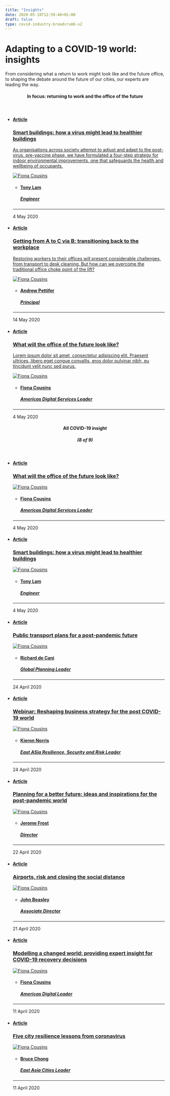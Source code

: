```yaml
---
title: "Insights"
date: 2020-05-18T12:59:46+01:00
draft: false
type: covid-industry-breadcrumb-v2
---
```

<div class="page-hero page-hero--light page-hero--centered">
    <div class="page-hero__inner">
        <div class="page-hero__copy">
            <div class="hero-text">
                <h3 class="hero-text__label"></h3>
                <h1 class="hero-text__title">Adapting to a COVID-19 world: insights</h1>
                <div class="hero-text__copy-wrap">
                    <p class="hero-text__copy">From considering what a return to work might look like and the future office, to shaping the debate around the future of our cities, our experts are leading the way.</p>
                </div>
            </div>
        </div>
    </div>
    <div class="page-hero__pic fullbleed fullbleed--video"   style="background-image: url('https://www.arup.com/-/media/arup/images/perspectives/themes/covid19/aviation-social-distancing/airport-queues.jpg?h=1124&w=2000&hash=A5141AC2BB9B60AE82E37DEA3BBDA5A1')"  >
    	<div class="video-carousel__overlay active"></div>
            <span class="page-hero__pic--mobile" style="background-image: url('/-/media/arup/images/perspectives/themes/transport/transport.jpg?h=833&amp;w=2000&amp;hash=677D21222EC23A99E6EADFBBA55A584A')"></span>
    </div>
</div>

<section class="container">
    <div class="dynamic-feat">
        <header class="dynamic-feat__header">
        	<div class="dynamic-feat__title-wrap">
            	<h4 class="dynamic-feat__title">In focus: returning to work and the office of the future</h4>
            </div>
        </header>
        <div class="dynamic-feat__list">
            <ul class="up-list">
				<li class="up-list__item up-list__item--three">
    				<div class="preview-card ">
            			<a href="/perspectives/modelling-a-changed-world-providing-insight-for-covid-19-recovery-decisions" class="preview-card__header preview-card__header--pic">
                			<div class="preview-card__pic" style="background-image: url('https://www.arup.com/-/media/arup/images/perspectives/themes/covid19/healthy-buildings/cover-image.jpg?h=1125&w=2000&hash=D1A0CB5BC409E29CC3DD7DFC69805E28');">
                			</div>
            			</a>
        				<div class="preview-card__content preview-card__content--alt-style">
            				<div class="preview-card__main">
                				<div class="preview-copy">
                    				<a href="/perspectives/modelling-a-changed-world-providing-insight-for-covid-19-recovery-decisions" class="preview-copy__toplink">
                        				<h4 class="preview-copy__label label--md">
                            				Article
                        				</h4>
                        				<h3 class="preview-copy__title ">Smart buildings: how a virus might lead to healthier buildings</h3>
                            			<div class="preview-copy__copy-wrap">
                                			<p class="preview-copy__copy">As organisations across society attempt to adjust and adapt to the post-virus, pre-vaccine phase, we have formulated a four-step strategy for indoor environmental improvements, one that safeguards the health and wellbeing of occupants.</p>
                            			</div>
                    				</a>
                				</div>
            				</div>
            			<footer class="preview-card__footer">
    						<div class="preview-foot">
            					<div class="mini-profile  mini-profile--small">
                    				<div class="mini-profile__pic-wrap ">
                        				<a href="/our-firm/fiona-cousins" class="mini-profile__link">
                            				<img class="mini-profile__pic" src="https://www.arup.com/-/media/arup/images/people/t/tony-lam-ngan-tung.jpg?gray=1&mw=180&hash=5AB30C69AF06AC99F27665F26882A157" alt="Fiona Cousins"/>
                        				</a>
                    				</div>
                					<div class="mini-profile__main">
                        				<ul class="mini-profile__info-list">
                            				<li class="mini-profile__info-item mini-profile__info-item--core ">
                                				<a href="/our-firm/fiona-cousins" class="mini-profile__info-link">
                                    				<span class="mini-profile__info-content">
                                        				<h4 class="mini-profile__name">Tony Lam</h4>
                                            			<h5 class="mini-profile__job">Engineer</h5>
                                    				</span>
                                				</a>
                           	 				</li>
                        				</ul>
                                        <hr class="mini-profile__divide"/>
                                        <p class="mini-profile__underline">4 May 2020</p>
                					</div>
            					</div>
            				</div>
						</footer>
        			</div></div>
        		</li>
        		<li class="up-list__item up-list__item--three">
    				<div class="preview-card ">
            			<a href="/perspectives/modelling-a-changed-world-providing-insight-for-covid-19-recovery-decisions" class="preview-card__header preview-card__header--pic">
                			<div class="preview-card__pic" style="background-image: url('https://www.arup.com/-/media/arup/images/perspectives/themes/cities/getting-from-a-to-c-via-b/footsteps-on-glass-stairs_2000x1125.jpg?h=1125&w=2000&hash=421340A27277AED6B63DC73F0ACA7DC9');">
                			</div>
            			</a>
        				<div class="preview-card__content preview-card__content--alt-style">
            				<div class="preview-card__main">
                				<div class="preview-copy">
                    				<a href="/perspectives/modelling-a-changed-world-providing-insight-for-covid-19-recovery-decisions" class="preview-copy__toplink">
                        				<h4 class="preview-copy__label label--md">
                            				Article
                        				</h4>
                        				<h3 class="preview-copy__title ">Getting from A to C via B: transitioning back to the workplace</h3>
                            			<div class="preview-copy__copy-wrap">
                                			<p class="preview-copy__copy">Restoring workers to their offices will present considerable challenges, from transport to desk cleaning. But how can we overcome the traditional office choke point of the lift?</p>
                            			</div>
                    				</a>
                				</div>
            				</div>
            			<footer class="preview-card__footer">
    						<div class="preview-foot">
            					<div class="mini-profile  mini-profile--small">
                    				<div class="mini-profile__pic-wrap ">
                        				<a href="/our-firm/fiona-cousins" class="mini-profile__link">
                            				<img class="mini-profile__pic" src="https://www.arup.com/-/media/arup/images/people/s/sydney-office-staff--andrew-pettiferc-arup.jpg?gray=1&mw=180&hash=AFA5464AEC779B424295536F015FF19F" alt="Fiona Cousins"/>
                        				</a>
                    				</div>
                					<div class="mini-profile__main">
                        				<ul class="mini-profile__info-list">
                            				<li class="mini-profile__info-item mini-profile__info-item--core ">
                                				<a href="/our-firm/fiona-cousins" class="mini-profile__info-link">
                                    				<span class="mini-profile__info-content">
                                        				<h4 class="mini-profile__name">Andrew Pettifer</h4>
                                            			<h5 class="mini-profile__job">Principal</h5>
                                    				</span>
                                				</a>
                           	 				</li>
                        				</ul>
                                        <hr class="mini-profile__divide"/>
                                        <p class="mini-profile__underline">14 May 2020</p>
                					</div>
            					</div>
            				</div>
						</footer>
        			</div></div>
        		</li>
        		<li class="up-list__item up-list__item--three">
    				<div class="preview-card ">
            			<a href="/perspectives/modelling-a-changed-world-providing-insight-for-covid-19-recovery-decisions" class="preview-card__header preview-card__header--pic">
                			<div class="preview-card__pic" style="background-image: url('/images/arup-pages/covid-19/office-future.jpg');">
                			</div>
            			</a>
        				<div class="preview-card__content preview-card__content--alt-style">
            				<div class="preview-card__main">
                				<div class="preview-copy">
                    				<a href="/perspectives/modelling-a-changed-world-providing-insight-for-covid-19-recovery-decisions" class="preview-copy__toplink">
                        				<h4 class="preview-copy__label label--md">
                            				Article
                        				</h4>
                        				<h3 class="preview-copy__title ">What will the office of the future look like?</h3>
                            			<div class="preview-copy__copy-wrap">
                                			<p class="preview-copy__copy">Lorem ipsum dolor sit amet, consectetur adipiscing elit. Praesent ultrices, libero eget congue convallis, eros dolor pulvinar nibh, eu tincidunt velit nunc sed purus.</p>
                            			</div>
                    				</a>
                				</div>
            				</div>
            			<footer class="preview-card__footer">
    						<div class="preview-foot">
            					<div class="mini-profile  mini-profile--small">
                    				<div class="mini-profile__pic-wrap ">
                        				<a href="/our-firm/fiona-cousins" class="mini-profile__link">
                            				<img class="mini-profile__pic" src="https://www.arup.com/-/media/arup/images/people/f/fiona-square.jpg?h=300&amp;w=300&amp;hash=C4796B65A8D8910025D1F9B8A1B6EBB8" alt="Fiona Cousins"/>
                        				</a>
                    				</div>
                					<div class="mini-profile__main">
                        				<ul class="mini-profile__info-list">
                            				<li class="mini-profile__info-item mini-profile__info-item--core ">
                                				<a href="/our-firm/fiona-cousins" class="mini-profile__info-link">
                                    				<span class="mini-profile__info-content">
                                        				<h4 class="mini-profile__name">Fiona Cousins</h4>
                                            			<h5 class="mini-profile__job">Americas Digital Services Leader</h5>
                                    				</span>
                                				</a>
                           	 				</li>
                        				</ul>
                                        <hr class="mini-profile__divide"/>
                                        <p class="mini-profile__underline">4 May 2020</p>
                					</div>
            					</div>
            				</div>
						</footer>
        			</div></div>
        		</li>
			</ul>
    	</div>
	</div>
</section>
<section class="highlight-section--darker highlight-section">
    <div class="container">
    	<div class="dynamic-feat" data-strain-content="PerspectiveFilterTarget" data-loading-class="test--loading">
    		<header class="section-header">
        		<div class="section-header__title-wrap section-title section-title--nopad">
            		<h4 class="section-title__title">All COVID-19 insight</h4>
            		<h5 class="section-title__extra">(8 of 9)</h5>
        		</div>
    		</header>
    		<div class="dynamic-feat__list" data-load-target="theme-perspectives">
				<ul class="up-list up-list--basic">
					<li class="up-list__item up-list__item--three">
    					<div class="preview-card ">
            				<a href="/perspectives/modelling-a-changed-world-providing-insight-for-covid-19-recovery-decisions" class="preview-card__header preview-card__header--pic">
                				<div class="preview-card__pic" style="background-image: url('/images/arup-pages/covid-19/office-future.jpg');">
                				</div>
            				</a>
        					<div class="preview-card__content">
            					<div class="preview-card__main">
                					<div class="preview-copy">
                    					<a href="/perspectives/modelling-a-changed-world-providing-insight-for-covid-19-recovery-decisions" class="preview-copy__toplink">
                        					<h4 class="preview-copy__label label--md">
                            				Article
                        					</h4>
                        					<h3 class="preview-copy__title ">What will the office of the future look like?</h3>
                    					</a>
                					</div>
            					</div>
            					<footer class="preview-card__footer">
    						<div class="preview-foot">
            					<div class="mini-profile  mini-profile--small">
                    				<div class="mini-profile__pic-wrap ">
                        				<a href="/our-firm/fiona-cousins" class="mini-profile__link">
                            				<img class="mini-profile__pic" src="https://www.arup.com/-/media/arup/images/people/f/fiona-square.jpg?h=300&amp;w=300&amp;hash=C4796B65A8D8910025D1F9B8A1B6EBB8" alt="Fiona Cousins"/>
                        				</a>
                    				</div>
                					<div class="mini-profile__main">
                        				<ul class="mini-profile__info-list">
                            				<li class="mini-profile__info-item mini-profile__info-item--core ">
                                				<a href="/our-firm/fiona-cousins" class="mini-profile__info-link">
                                    				<span class="mini-profile__info-content">
                                        				<h4 class="mini-profile__name">Fiona Cousins</h4>
                                            			<h5 class="mini-profile__job">Americas Digital Services Leader</h5>
                                    				</span>
                                				</a>
                           	 				</li>
                        				</ul>
                                        <hr class="mini-profile__divide"/>
                                        <p class="mini-profile__underline">4 May 2020</p>
                					</div>
            					</div>
            				</div>
						</footer>
        					</div>
        				</div>
        			</li>
        			<li class="up-list__item up-list__item--three">
    				<div class="preview-card ">
            			<a href="/perspectives/modelling-a-changed-world-providing-insight-for-covid-19-recovery-decisions" class="preview-card__header preview-card__header--pic">
                			<div class="preview-card__pic" style="background-image: url('https://www.arup.com/-/media/arup/images/perspectives/themes/covid19/healthy-buildings/cover-image.jpg?h=1125&w=2000&hash=D1A0CB5BC409E29CC3DD7DFC69805E28');">
                			</div>
            			</a>
        				<div class="preview-card__content">
            				<div class="preview-card__main">
                				<div class="preview-copy">
                    				<a href="/perspectives/modelling-a-changed-world-providing-insight-for-covid-19-recovery-decisions" class="preview-copy__toplink">
                        				<h4 class="preview-copy__label label--md">
                            				Article
                        				</h4>
                        				<h3 class="preview-copy__title ">Smart buildings: how a virus might lead to healthier buildings</h3>
                    				</a>
                				</div>
            				</div>
            			<footer class="preview-card__footer">
    						<div class="preview-foot">
            					<div class="mini-profile  mini-profile--small">
                    				<div class="mini-profile__pic-wrap ">
                        				<a href="/our-firm/fiona-cousins" class="mini-profile__link">
                            				<img class="mini-profile__pic" src="https://www.arup.com/-/media/arup/images/people/t/tony-lam-ngan-tung.jpg?gray=1&mw=180&hash=5AB30C69AF06AC99F27665F26882A157" alt="Fiona Cousins"/>
                        				</a>
                    				</div>
                					<div class="mini-profile__main">
                        				<ul class="mini-profile__info-list">
                            				<li class="mini-profile__info-item mini-profile__info-item--core ">
                                				<a href="/our-firm/fiona-cousins" class="mini-profile__info-link">
                                    				<span class="mini-profile__info-content">
                                        				<h4 class="mini-profile__name">Tony Lam</h4>
                                            			<h5 class="mini-profile__job">Engineer</h5>
                                    				</span>
                                				</a>
                           	 				</li>
                        				</ul>
                                        <hr class="mini-profile__divide"/>
                                        <p class="mini-profile__underline">4 May 2020</p>
                					</div>
            					</div>
            				</div>
						</footer>
        			</div>
        		</li>
        		<li class="up-list__item up-list__item--three">
    				<div class="preview-card ">
            			<a href="/perspectives/modelling-a-changed-world-providing-insight-for-covid-19-recovery-decisions" class="preview-card__header preview-card__header--pic">
                			<div class="preview-card__pic" style="background-image: url('https://www.arup.com/-/media/arup/images/perspectives/themes/covid19/shutterstock_299550965.jpg?h=1125&w=2000&hash=EC880BA367B25FC3F54E156F58F479DF');">
                			</div>
            			</a>
        				<div class="preview-card__content">
            				<div class="preview-card__main">
                				<div class="preview-copy">
                    				<a href="/perspectives/modelling-a-changed-world-providing-insight-for-covid-19-recovery-decisions" class="preview-copy__toplink">
                        				<h4 class="preview-copy__label label--md">
                            				Article
                        				</h4>
                        				<h3 class="preview-copy__title ">Public transport plans for a post-pandemic future</h3>
                    				</a>
                				</div>
            				</div>
            			<footer class="preview-card__footer">
    						<div class="preview-foot">
            					<div class="mini-profile  mini-profile--small">
                    				<div class="mini-profile__pic-wrap ">
                        				<a href="/our-firm/fiona-cousins" class="mini-profile__link">
                            				<img class="mini-profile__pic" src="https://www.arup.com/-/media/arup/images/people/r/richard-de-cani.jpg?gray=1&hash=96AF848F907EA61D58C6B200352CE24A" alt="Fiona Cousins"/>
                        				</a>
                    				</div>
                					<div class="mini-profile__main">
                        				<ul class="mini-profile__info-list">
                            				<li class="mini-profile__info-item mini-profile__info-item--core ">
                                				<a href="/our-firm/fiona-cousins" class="mini-profile__info-link">
                                    				<span class="mini-profile__info-content">
                                        				<h4 class="mini-profile__name">Richard de Cani</h4>
                                            			<h5 class="mini-profile__job">Global Planning Leader</h5>
                                    				</span>
                                				</a>
                           	 				</li>
                        				</ul>
                                        <hr class="mini-profile__divide"/>
                                        <p class="mini-profile__underline">24 April 2020</p>
                					</div>
            					</div>
            				</div>
						</footer>
        			</div>
        		</li>
        		<li class="up-list__item up-list__item--three">
    				<div class="preview-card ">
            			<a href="/perspectives/modelling-a-changed-world-providing-insight-for-covid-19-recovery-decisions" class="preview-card__header preview-card__header--pic">
                			<div class="preview-card__pic" style="background-image: url('https://www.arup.com/-/media/arup/images/perspectives/themes/covid19/cities-and-planning/csaba-pogonyi.jpg?h=1125&w=2000&hash=D769AB9679EDFA0FF6D6FA12EBD3B98F');">
                			</div>
            			</a>
        				<div class="preview-card__content">
            				<div class="preview-card__main">
                				<div class="preview-copy">
                    				<a href="/perspectives/modelling-a-changed-world-providing-insight-for-covid-19-recovery-decisions" class="preview-copy__toplink">
                        				<h4 class="preview-copy__label label--md">
                            				Article
                        				</h4>
                        				<h3 class="preview-copy__title ">Webinar: Reshaping business strategy for the post COVID-19 world</h3>
                    				</a>
                				</div>
            				</div>
            			<footer class="preview-card__footer">
    						<div class="preview-foot">
            					<div class="mini-profile  mini-profile--small">
                    				<div class="mini-profile__pic-wrap ">
                        				<a href="/our-firm/fiona-cousins" class="mini-profile__link">
                            				<img class="mini-profile__pic" src="https://www.arup.com/-/media/arup/images/people/k/kieron_norris.jpg?gray=1&mw=180&hash=838B38E7984D13FE45FF8DBA4583DF76" alt="Fiona Cousins"/>
                        				</a>
                    				</div>
                					<div class="mini-profile__main">
                        				<ul class="mini-profile__info-list">
                            				<li class="mini-profile__info-item mini-profile__info-item--core ">
                                				<a href="/our-firm/fiona-cousins" class="mini-profile__info-link">
                                    				<span class="mini-profile__info-content">
                                        				<h4 class="mini-profile__name">Kieron Norris</h4>
                                            			<h5 class="mini-profile__job">East ASia Resilience, Security and Risk Leader</h5>
                                    				</span>
                                				</a>
                           	 				</li>
                        				</ul>
                                        <hr class="mini-profile__divide"/>
                                        <p class="mini-profile__underline">24 April 2020</p>
                					</div>
            					</div>
            				</div>
						</footer>
        			</div>
        		</li>
        		<li class="up-list__item up-list__item--three">
    				<div class="preview-card ">
            			<a href="/perspectives/modelling-a-changed-world-providing-insight-for-covid-19-recovery-decisions" class="preview-card__header preview-card__header--pic">
                			<div class="preview-card__pic" style="background-image: url('https://www.arup.com/-/media/arup/images/perspectives/themes/covid19/cities-and-planning/deserted-sao-paolo-streets-covid-19.jpg?h=1125&w=2000&hash=59014D5A11C4B25976CFADD0E8B60626');">
                			</div>
            			</a>
        				<div class="preview-card__content">
            				<div class="preview-card__main">
                				<div class="preview-copy">
                    				<a href="/perspectives/modelling-a-changed-world-providing-insight-for-covid-19-recovery-decisions" class="preview-copy__toplink">
                        				<h4 class="preview-copy__label label--md">
                            				Article
                        				</h4>
                        				<h3 class="preview-copy__title ">Planning for a better future: ideas and inspirations for the post-pandemic world</h3>
                    				</a>
                				</div>
            				</div>
            			<footer class="preview-card__footer">
    						<div class="preview-foot">
            					<div class="mini-profile  mini-profile--small">
                    				<div class="mini-profile__pic-wrap ">
                        				<a href="/our-firm/fiona-cousins" class="mini-profile__link">
                            				<img class="mini-profile__pic" src="https://www.arup.com/-/media/arup/images/people/j/jerome-frost--consulting-centralc-thomas-grahamarup.jpg?gray=1&mw=180&hash=2DA5B0BCA4ABFB68E63484A64E1BDDA5" alt="Fiona Cousins"/>
                        				</a>
                    				</div>
                					<div class="mini-profile__main">
                        				<ul class="mini-profile__info-list">
                            				<li class="mini-profile__info-item mini-profile__info-item--core ">
                                				<a href="/our-firm/fiona-cousins" class="mini-profile__info-link">
                                    				<span class="mini-profile__info-content">
                                        				<h4 class="mini-profile__name">Jerome Frost</h4>
                                            			<h5 class="mini-profile__job">Director</h5>
                                    				</span>
                                				</a>
                           	 				</li>
                        				</ul>
                                        <hr class="mini-profile__divide"/>
                                        <p class="mini-profile__underline">22 April 2020</p>
                					</div>
            					</div>
            				</div>
						</footer>
        			</div>
        		</li>
        		<li class="up-list__item up-list__item--three">
    				<div class="preview-card ">
            			<a href="/perspectives/modelling-a-changed-world-providing-insight-for-covid-19-recovery-decisions" class="preview-card__header preview-card__header--pic">
                			<div class="preview-card__pic" style="background-image: url('https://www.arup.com/-/media/arup/images/perspectives/themes/covid19/aviation-social-distancing/airport-queues.jpg?h=1124&w=2000&hash=A5141AC2BB9B60AE82E37DEA3BBDA5A1');">
                			</div>
            			</a>
        				<div class="preview-card__content">
            				<div class="preview-card__main">
                				<div class="preview-copy">
                    				<a href="/perspectives/modelling-a-changed-world-providing-insight-for-covid-19-recovery-decisions" class="preview-copy__toplink">
                        				<h4 class="preview-copy__label label--md">
                            				Article
                        				</h4>
                        				<h3 class="preview-copy__title ">Airports, risk and closing the social distance</h3>
                    				</a>
                				</div>
            				</div>
            			<footer class="preview-card__footer">
    						<div class="preview-foot">
            					<div class="mini-profile  mini-profile--small">
                    				<div class="mini-profile__pic-wrap ">
                        				<a href="/our-firm/fiona-cousins" class="mini-profile__link">
                            				<img class="mini-profile__pic" src="https://www.arup.com/-/media/arup/images/people/j/john-beasley-airport-development-paul-carstairs_arup.jpg?gray=1&mw=180&hash=3AF01DA731325CDE82EAFB21D6B8E05D" alt="Fiona Cousins"/>
                        				</a>
                    				</div>
                					<div class="mini-profile__main">
                        				<ul class="mini-profile__info-list">
                            				<li class="mini-profile__info-item mini-profile__info-item--core ">
                                				<a href="/our-firm/fiona-cousins" class="mini-profile__info-link">
                                    				<span class="mini-profile__info-content">
                                        				<h4 class="mini-profile__name">John Beasley</h4>
                                            			<h5 class="mini-profile__job">Associate Director</h5>
                                    				</span>
                                				</a>
                           	 				</li>
                        				</ul>
                                        <hr class="mini-profile__divide"/>
                                        <p class="mini-profile__underline">21 April 2020</p>
                					</div>
            					</div>
            				</div>
						</footer>
        			</div>
        		</li>
        		<li class="up-list__item up-list__item--three">
    				<div class="preview-card ">
            			<a href="/perspectives/modelling-a-changed-world-providing-insight-for-covid-19-recovery-decisions" class="preview-card__header preview-card__header--pic">
                			<div class="preview-card__pic" style="background-image: url('https://www.arup.com/-/media/arup/images/perspectives/themes/digital/covid-19-modelling-choices-and-challenges/transit3_2000x1125_unsplash.jpg?h=1125&w=2000&hash=3351113763663F4A015FFA0F0B4F2BFE');">
                			</div>
            			</a>
        				<div class="preview-card__content">
            				<div class="preview-card__main">
                				<div class="preview-copy">
                    				<a href="/perspectives/modelling-a-changed-world-providing-insight-for-covid-19-recovery-decisions" class="preview-copy__toplink">
                        				<h4 class="preview-copy__label label--md">
                            				Article
                        				</h4>
                        				<h3 class="preview-copy__title ">Modelling a changed world: providing expert insight for COVID-19 recovery decisions</h3>
                    				</a>
                				</div>
            				</div>
            			<footer class="preview-card__footer">
    						<div class="preview-foot">
            					<div class="mini-profile  mini-profile--small">
                    				<div class="mini-profile__pic-wrap ">
                        				<a href="/our-firm/fiona-cousins" class="mini-profile__link">
                            				<img class="mini-profile__pic" src="https://www.arup.com/-/media/arup/images/people/f/fiona-square.jpg?gray=1&hash=E46D0531DBDF5627B8F84D1A28981794" alt="Fiona Cousins"/>
                        				</a>
                    				</div>
                					<div class="mini-profile__main">
                        				<ul class="mini-profile__info-list">
                            				<li class="mini-profile__info-item mini-profile__info-item--core ">
                                				<a href="/our-firm/fiona-cousins" class="mini-profile__info-link">
                                    				<span class="mini-profile__info-content">
                                        				<h4 class="mini-profile__name">Fiona Cousins</h4>
                                            			<h5 class="mini-profile__job">Americas Digital Leader</h5>
                                    				</span>
                                				</a>
                           	 				</li>
                        				</ul>
                                        <hr class="mini-profile__divide"/>
                                        <p class="mini-profile__underline">11 April 2020</p>
                					</div>
            					</div>
            				</div>
						</footer>
        			</div>
        		</li>
        		<li class="up-list__item up-list__item--three">
    				<div class="preview-card ">
            			<a href="/perspectives/modelling-a-changed-world-providing-insight-for-covid-19-recovery-decisions" class="preview-card__header preview-card__header--pic">
                			<div class="preview-card__pic" style="background-image: url('https://www.arup.com/-/media/arup/images/campaigns/covid/video-banner-poster.jpg?h=1125&w=2000&hash=AB669FBAC0BE0C45460DCC06F9099450');">
                			</div>
            			</a>
        				<div class="preview-card__content">
            				<div class="preview-card__main">
                				<div class="preview-copy">
                    				<a href="/perspectives/modelling-a-changed-world-providing-insight-for-covid-19-recovery-decisions" class="preview-copy__toplink">
                        				<h4 class="preview-copy__label label--md">
                            				Article
                        				</h4>
                        				<h3 class="preview-copy__title ">Five city resilience lessons from coronavirus</h3>
                    				</a>
                				</div>
            				</div>
            			<footer class="preview-card__footer">
    						<div class="preview-foot">
            					<div class="mini-profile  mini-profile--small">
                    				<div class="mini-profile__pic-wrap ">
                        				<a href="/our-firm/fiona-cousins" class="mini-profile__link">
                            				<img class="mini-profile__pic" src="https://www.arup.com/-/media/arup/images/people/b/arup-hong-kong-office-staff--bruce-chong-c-arup.jpg?gray=1&mw=180&hash=AFBB577D61E65B28A987F5B0C4FC8F87" alt="Fiona Cousins"/>
                        				</a>
                    				</div>
                					<div class="mini-profile__main">
                        				<ul class="mini-profile__info-list">
                            				<li class="mini-profile__info-item mini-profile__info-item--core ">
                                				<a href="/our-firm/fiona-cousins" class="mini-profile__info-link">
                                    				<span class="mini-profile__info-content">
                                        				<h4 class="mini-profile__name">Bruce Chong</h4>
                                            			<h5 class="mini-profile__job">East Asia Cities Leader</h5>
                                    				</span>
                                				</a>
                           	 				</li>
                        				</ul>
                                        <hr class="mini-profile__divide"/>
                                        <p class="mini-profile__underline">11 April 2020</p>
                					</div>
            					</div>
            				</div>
						</footer>
        			</div>
        		</li>
        		</ul>
        	</div>
        </div>
    </div>
</section>